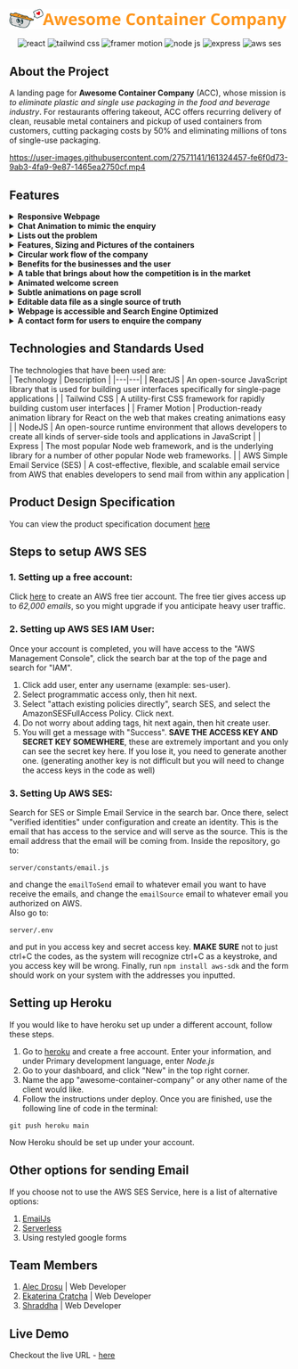 
<p align="center">
  <a href="https://5hraddha.github.io/awesome-container-company/" target="_blank">
    <img src="https://raw.githubusercontent.com/5hraddha/misc/master/images/acc-logo.png" width=600 alt="awesome container company logo" />
  </a>
  <p align="center">
    <img src="https://img.shields.io/badge/React-20232A?style=for-the-badge&logo=react&logoColor=61DAFB" height=20 alt="react">
    <img src="https://img.shields.io/badge/Tailwind_CSS-38B2AC?style=for-the-badge&logo=tailwind-css&logoColor=white" height=20 alt="tailwind css">
    <img src="https://img.shields.io/badge/Framer-black?style=for-the-badge&logo=framer&logoColor=blue" height=20  alt="framer motion">
    <img src="https://img.shields.io/badge/Node.js-339933?style=for-the-badge&logo=nodedotjs&logoColor=white" height=20  alt="node js">
    <img src="https://img.shields.io/badge/Express.js-000000?style=for-the-badge&logo=express&logoColor=white" height=20  alt="express">
    <img src="https://img.shields.io/badge/Amazon_AWS-FF9900?style=for-the-badge&logo=amazonaws&logoColor=white" height=20  alt="aws ses">
  </p>
</p>

## About the Project
A landing page for **Awesome Container Company** (ACC), whose mission is *to eliminate plastic and single use packaging in the food and beverage industry*. For restaurants offering takeout, ACC offers recurring delivery of clean, reusable metal containers and pickup of used containers from customers, cutting packaging costs by 50% and eliminating millions of tons of single-use packaging. 

https://user-images.githubusercontent.com/27571141/161324457-fe6f0d73-9ab3-4fa9-9e87-1465ea2750cf.mp4


## Features
<details><summary><b>Responsive Webpage</b></summary>

The webpage is responsive from desktop screen sizes to the mobile (minimum - 375px).

</details>

<details><summary><b>Chat Animation to mimic the enquiry</b></summary>

The page has a beautiful chat animation to mimic the general enquiry conversation between the guest and the company.

<img src="https://raw.githubusercontent.com/5hraddha/misc/master/images/chat-animation.png" width=600>

</details>

<details><summary><b>Lists out the problem</b></summary>

The page lists out the problem we are facing today because of single-use packaging.

<img src="https://raw.githubusercontent.com/5hraddha/misc/master/images/problems.png" width=600>

</details>

<details><summary><b>Features, Sizing and Pictures of the containers</b></summary>

The page has a slider that shows the features, sizing and pictures of the containers that the company offers, to solve the problems.

<img src="https://raw.githubusercontent.com/5hraddha/misc/master/images/sustainable-soln.png" width=600>

</details>

<details><summary><b>Circular work flow of the company</b></summary>

The page illustrates the circular work flow of the company in a step by step process. 

<img src="https://raw.githubusercontent.com/5hraddha/misc/master/images/how-it-works.png" width=600>

</details>

<details><summary><b>Benefits for the businesses and the user</b></summary>

The page lists down the benefits that the businesses and users can have from the service.

<img src="https://raw.githubusercontent.com/5hraddha/misc/master/images/impact.png" width=600>

</details>

<details><summary><b>A table that brings about how the competition is in the market</b></summary>

We have illustrated a table that brings about how the competition is in the market to give a clear picture of how ACC beats them all.

<img src="https://raw.githubusercontent.com/5hraddha/misc/master/images/competition.png" width=600>

</details>

<details><summary><b>Animated welcome screen</b></summary>

The webpage has beautifully animated welcome screen with the ACC logo. 

<img src="https://raw.githubusercontent.com/5hraddha/misc/master/images/pageLoadAnimation.png" width=600>

</details>

<details><summary><b>Subtle animations on page scroll</b></summary>

The page responds with subtle animations as the user scroll through it.

</details>

<details><summary><b>Editable data file as a single source of truth</b></summary>

- All the data on the page is populated dynamically from a single file, that could be edited if required to change the texts on the webpage.
- The file is located at - `src/constants/data.js`

</details>

<details><summary><b>Webpage is accessible and Search Engine Optimized</b></summary>

The webpage has accessibility score of 97 and SEO score of 100 in Google Lighthouse's Web performance Audit result. 

<img src="https://raw.githubusercontent.com/5hraddha/misc/master/images/lighthouse-audit-report.png" width=600>

</details>

<details><summary><b>A contact form for users to enquire the company</b></summary>

The webpage also gives an *option for users to contact the company, if they are interested in the service via a contact form. On the submission of the form, a mail is triggered via AWS SES. 

<img src="https://raw.githubusercontent.com/5hraddha/misc/master/images/contact-form.png" width=600>

</details>

## Technologies and Standards Used
The technologies that have been used are:  
| Technology | Description |
|---|---|
| ReactJS | An open-source JavaScript library that is used for building user interfaces specifically for single-page applications |
| Tailwind CSS | A utility-first CSS framework for rapidly building custom user interfaces |
| Framer Motion | Production-ready animation library for React on the web that makes creating animations easy |
| NodeJS | An open-source runtime environment that allows developers to create all kinds of server-side tools and applications in JavaScript |
| Express | The most popular Node web framework, and is the underlying library for a number of other popular Node web frameworks. |
| AWS Simple Email Service (SES) | A cost-effective, flexible, and scalable email service from AWS that enables developers to send mail from within any application |

## Product Design Specification
You can view the product specification document [here](https://www.figma.com/file/MVxWrCBVC2rsfgSAsA7IsY/Awesome-Container-Company?node-id=1730%3A2009)

## Steps to setup AWS SES
### 1. Setting up a free account:
Click [here](https://aws.amazon.com/free/?all-free-tier.sort-by=item.additionalFields.SortRank&all-free-tier.sort-order=asc&awsf.Free%20Tier%20Types=*all&awsf.Free%20Tier%20Categories=*all) to create an AWS free tier account. The free tier gives access up to *62,000 emails*, so you might upgrade if you anticipate heavy user traffic.
### 2. Setting up AWS SES IAM User:
Once your account is completed, you will have access 
to the "AWS Management Console", click the search bar at the top of the page and search for "IAM".
1. Click add user, enter any username (example: ses-user).
2. Select programmatic access only, then hit next.
3. Select "attach existing policies directly", search SES, and select the AmazonSESFullAccess Policy. Click next.
4. Do not worry about adding tags, hit next again, then hit create user.
5. You will get a message with "Success". **SAVE THE ACCESS KEY AND SECRET KEY SOMEWHERE**, these are extremely important and you only can see the secret key here. If you lose it, you need to generate another one. (generating another key is not difficult but you will need to change the access keys in the code as well)
### 3. Setting Up AWS SES:
Search for SES or Simple Email Service in the search bar. Once there, select "verified identities" under configuration and create an identity. This is the email that has access to the service and will serve as the source. This is the email address that the email will be coming from. Inside the repository, go to:
```
server/constants/email.js
```
and change the `emailToSend` email to whatever email you want to have receive the emails, and change the `emailSource` email to whatever email you authorized on AWS.  
Also go to:
```
server/.env
```
and put in you access key and secret access key. **MAKE SURE** not to just ctrl+C the codes, as the system will recognize ctrl+C as a keystroke, and you access key will be wrong. Finally, run `npm install aws-sdk` and the form should work on your system with the addresses you inputted.
## Setting up Heroku
If you would like to have heroku set up under a different account, follow these steps.
1. Go to [heroku](www.heroku.com) and create a free account. Enter your information, and under Primary development language, enter *Node.js*
2. Go to your dashboard, and click "New" in the top right corner.
3. Name the app "awesome-container-company" or any other name of the client would like.
4. Follow the instructions under deploy. Once you are finished, use the following line of code in the terminal:
```
git push heroku main
```
Now Heroku should be set up under your account.


## Other options for sending Email
If you choose not to use the AWS SES Service, here is a list of alternative options:
1. [EmailJs](https://www.emailjs.com/)
2. [Serverless](https://www.serverless.com/)
3. Using restyled google forms


## Team Members  
1. [Alec Drosu](https://github.com/AlecDrosu) | Web Developer
2. [Ekaterina Cratcha](https://github.com/cratcha) | Web Developer
3. [Shraddha](https://github.com/5hraddha) | Web Developer
## Live Demo
Checkout the live URL - [here](https://5hraddha.github.io/awesome-container-company/)
